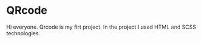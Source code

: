 # QRcode

Hi everyone. Qrcode is my firt project.
In the project I used HTML and SCSS technologies.
